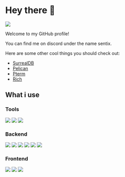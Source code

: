 # Hey there 👋
![](https://visitor-badge-reloaded.herokuapp.com/badge?page_id=sentixdev-sentixdev.visitor.badge.reloaded)

Welcome to my GitHub profile!

You can find me on discord under the name sentix.

Here are some other cool things you should check out:
- [SurrealDB](https://surrealdb.com)
- [Pelican](https://pelican.dev/)
- [Pterm](https://github.com/pterm/pterm)
- [Rich](https://github.com/Textualize/rich)

## What i use
### Tools
![](https://img.shields.io/badge/JetBrains-000000?style=for-the-badge&logo=jetbrains&logoColor=white)
![](https://img.shields.io/badge/Docker-2496ED?style=for-the-badge&logo=docker&logoColor=white)
![](https://img.shields.io/badge/Gradle-02303A?style=for-the-badge&logo=gradle&logoColor=white)

### Backend
![](https://img.shields.io/badge/Go-00ADD8?style=for-the-badge&logo=go&logoColor=white) ![](https://img.shields.io/badge/Kotlin-7F52FF?style=for-the-badge&logo=kotlin&logoColor=white) ![](https://img.shields.io/badge/Python-3776AB?style=for-the-badge&logo=python&logoColor=white) ![](https://img.shields.io/badge/PostgreSQL-316192?style=for-the-badge&logo=postgresql&logoColor=white) ![](https://img.shields.io/badge/MongoDB-4EA94B?style=for-the-badge&logo=mongodb&logoColor=white) ![](https://img.shields.io/badge/SurrealDB-%23ff00a0?style=for-the-badge&logo=surrealdb&logoColor=white)

### Frontend
![](https://img.shields.io/badge/HTML5-E34F26?style=for-the-badge&logo=html5&logoColor=white) ![](https://img.shields.io/badge/Tailwind_CSS-38B2AC?style=for-the-badge&logo=tailwind-css&logoColor=white) ![](https://img.shields.io/badge/Svelte-4A4A55?style=for-the-badge&logo=svelte&logoColor=FF3E00)
